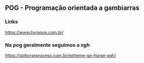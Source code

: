 ## POG - Programação orientada a gambiarras

### Links
https://www.livropog.com.br/

### Na pog geralmente seguimos a xgh
https://gohorseprocess.com.br/extreme-go-horse-xgh/
